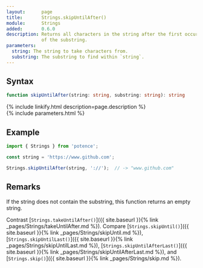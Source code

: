 ```yaml
---
layout:      page
title:       Strings.skipUntilAfter()
module:      Strings
added:       0.6.0
description: Returns all characters in the string after the first occurrence
             of the substring.
parameters:
  string: The string to take characters from.
  substring: The substring to find within `string`.
---
```

## Syntax

```ts
function skipUntilAfter(string: string, substring: string): string
```

<div class="description">{% include linkify.html description=page.description %}</div>
{% include parameters.html %}

## Example

```ts
import { Strings } from 'potence';

const string = 'https://www.github.com';

Strings.skipUntilAfter(string, '://');  // -> "www.github.com"
```

## Remarks

If the string does not contain the substring, this function returns an empty
string.

Contrast [`Strings.takeUntilAfter()`]({{ site.baseurl }}{% link _pages/Strings/takeUntilAfter.md %}).
Compare [`Strings.skipUntil()`]({{ site.baseurl }}{% link _pages/Strings/skipUntil.md %}),
[`Strings.skipUntilLast()`]({{ site.baseurl }}{% link _pages/Strings/skipUntilLast.md %}),
[`Strings.skipUntilAfterLast()`]({{ site.baseurl }}{% link _pages/Strings/skipUntilAfterLast.md %}),
and [`Strings.skip()`]({{ site.baseurl }}{% link _pages/Strings/skip.md %}).
